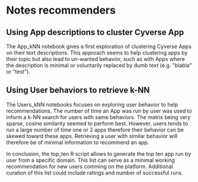 # Notes recommenders

## Using App descriptions to cluster Cyverse App

The App_kNN notebook gives a first exploration of clustering Cyverse Apps on their text descriptions. This approach seems to help clustering apps by their topic but also lead to un-wanted behavior, such as with Apps where the description is minimal or voluntarily replaced by dumb text (e.g. "blabla" or "test").

## Using User behaviors to retrieve k-NN

The Users_kNN notebooks focuses on exploring user behavior to help recommendations. The number of time an App was run by user was used to inform a k-NN search for users with same behaviors. The matrix being very sparse, cosine similarity seemed to perform best. However, users tends to run a large number of time one or 2 apps therefore their behavior can be skewed toward these apps. Retrieving a user with similar behavior will therefore be of minimal information to recommend an app.

In conclusion, the top_ten R script allows to generate the top ten app run by user from a specific domain. This list can serve as a minimal working recommendation for new users comming on the platform. Additional curation of this list could include ratings and number of successful runs.